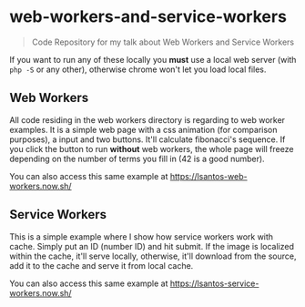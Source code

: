 # web-workers-and-service-workers

> Code Repository for my talk about Web Workers and Service Workers

If you want to run any of these locally you **must** use a local web server (with `php -S` or any other), otherwise chrome won't let you load local files.

## Web Workers

All code residing in the web workers directory is regarding to web worker examples. It is a simple web page with a css animation (for comparison purposes), a input and two buttons. It'll calculate fibonacci's sequence. If you click the button to run **without** web workers, the whole page will freeze depending on the number of terms you fill in (42 is a good number).

You can also access this same example at https://lsantos-web-workers.now.sh/

## Service Workers

This is a simple example where I show how service workers work with cache. Simply put an ID (number ID) and hit submit. If the image is localized within the cache, it'll serve locally, otherwise, it'll download from the source, add it to the cache and serve it from local cache.

You can also access this same example at https://lsantos-service-workers.now.sh/
